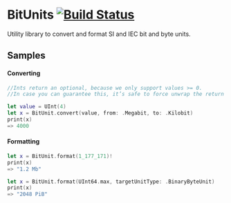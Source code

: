 # BitUnits [![Build Status](https://travis-ci.org/brinsche/BitUnits.svg?branch=master)](https://travis-ci.org/brinsche/BitUnits)
Utility library to convert and format SI and IEC bit and byte units.

## Samples
#### Converting
````swift
//Ints return an optional, because we only support values >= 0.
//In case you can guarantee this, it’s safe to force unwrap the return value

let value = UInt(4)
let x = BitUnit.convert(value, from: .Megabit, to: .Kilobit)
print(x)
=> 4000
````
#### Formatting
````swift
let x = BitUnit.format(1_177_171)!
print(x)
=> "1.2 Mb"
````
````swift
let x = BitUnit.format(UInt64.max, targetUnitType: .BinaryByteUnit)
print(x)
=> "2048 PiB"
````


